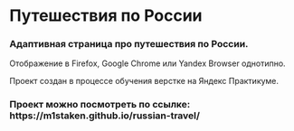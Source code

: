 <h1>Путешествия по России</h1>

<h3>Адаптивная страница про путешествия по России.</h3>

Отображение в Firefox, Google Chrome или Yandex Browser однотипно.

Проект создан в процессе обучения верстке на Яндекс Практикуме.


<h3>Проект можно посмотреть по ссылке: https://m1staken.github.io/russian-travel/</h3>


